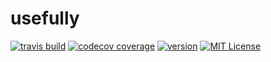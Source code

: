 # usefully

[![travis build](https://img.shields.io/travis/wavymav/usefully.svg?style=flat-square)](https://travis-ci.org/wavymav/usefully)
[![codecov coverage](https://img.shields.io/codecov/c/github/wavymav/usefully.svg?style=flat-square)](https://codecov.io/github/wavymav/usefully)
[![version](https://img.shields.io/npm/v/usefully.svg?style=flat-square)](https://www.npmjs.com/package/usefully)
[![MIT License](https://img.shields.io/npm/l/usefully.svg?style=flat-square)](http://opensource.org/licenses/MIT)
